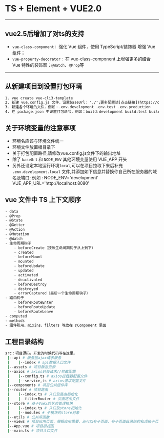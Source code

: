 # TS + Element + VUE2.0

---

## vue2.5后增加了对ts的支持

- `vue-class-component：` 强化 Vue 组件，使用 TypeScript/装饰器 增强 Vue 组件；
- `vue-property-decorator：` 在 vue-class-component 上增强更多的结合 Vue 特性的装饰器；`@Watch`、`@Prop`等

---

## 从新建项目到设置打包环境

```html
1. vue create vue-cli3-template
2. 新建 vue.config.js 文件，设置baseUrl: './';更多配置请[点击链接](https://cli.vuejs.org/zh/guide/)
3. 新建各个环境的文件，例如：.env.development .env.test .env.production
4. 在 package.json 中设置打包命令，例如：build:development build:test build:production，在执行命令的语句中设置 mode 环境，例如：--mode test
```

## 关于环境变量的注意事项

- 环境名应该与环境文件统一
- 环境文件放置根目录下
- 关于打包配置路径,请修改vue.config.js文件下的输出地址
- 除了 `baseUrl` 和 `NODE_ENV` 其他环境变量使用 VUE_APP 开头
- 另外还设定本地运行环境`local`,可以在项目拉取下来后补充 `.env.development.local` 文件,并添加如下信息并替换你自己所在服务器的域名及端口;
例如 :
    NODE_ENV='development'
    VUE_APP_URL='http://localhost:8080'  

## vue 文件中 TS 上下文顺序

```html
- data
- @Prop
- @State
- @Getter
- @Action
- @Mutation
- @Watch
- 生命周期钩子
    - beforeCreate（按照生命周期钩子从上到下）
    - created
    - beforeMount
    - mounted
    - beforeUpdate
    - updated
    - activated
    - deactivated
    - beforeDestroy
    - destroyed
    - errorCaptured（最后一个生命周期钩子）
- 路由钩子
    - beforeRouteEnter
    - beforeRouteUpdate
    - beforeRouteLeave
- computed
- methods
- 组件引用，mixins，filters 等放在 @Component 里面
```

## 工程目录结构

```bash
src：项目源码。开发的时候代码写在这里。
 |--api # 服务层ajax请求服务
 |    |--index # api数据入口文件
 |--assets # 项目静态资源
 |--axios # axios封装请求//拦截配置
 |    |--config.ts # axios拦截器配置文件
 |    |--service,ts # axios请求配置文件
 |--components # 项目公共组件库
 |--router # 项目路由
 |    |--index.ts # 入口及路由初始化
 |    |--filterRouter # 页面路由文件
 |--store # 基于Vuex的状态管理模块
 |    |--index.ts # 入口及store初始化
 |    |--modules # 子模块的store对象
 |--utils # 公共库函数
 |--views # 项目应用页面，根据应用需要，还可以有子页面，各子页面目录结构和顶级子页面类似
 |--App.vue # 项目根视图
 |--main.ts # 项目入口文件
```
